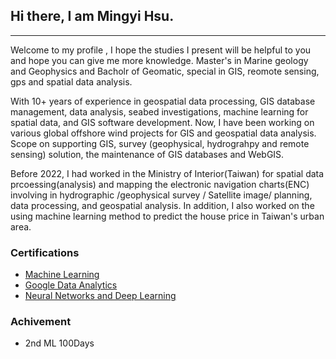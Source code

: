 ## Hi there, I am Mingyi Hsu. 

***

Welcome to my profile , I hope the studies I present will be helpful to you and hope you can give me more knowledge.
Master's in Marine geology and Geophysics and Bacholr of Geomatic, special in GIS, reomote sensing, gps and spatial data analysis.

With 10+ years of experience in geospatial data processing, GIS database management, data analysis, seabed investigations, machine learning for spatial data, and GIS software development. Now, I have been working on various global offshore wind projects for GIS and geospatial data analysis. Scope on supporting GIS, survey (geophysical, hydrograhpy and remote sensing) solution, the maintenance of GIS databases and WebGIS.

Before 2022, I had worked in the Ministry of Interior(Taiwan) for spatial data prcoessing(analysis) and mapping the electronic navigation charts(ENC) involving in hydrographic /geophysical survey / Satellite image/ planning, data processing, and geospatial analysis. In addition, I also worked on the using machine learning method to predict the house price in Taiwan's urban area.


### Certifications
- [Machine Learning](https://www.coursera.org/account/accomplishments/verify/WJFFNPZA6PNV)
- [Google Data Analytics](https://www.coursera.org/account/accomplishments/specialization/certificate/669QRJ6JWVHF)
- [Neural Networks and Deep Learning](https://coursera.org/share/fc3828dc44486897436455eda8a47620)

### Achivement
- 2nd ML 100Days 
